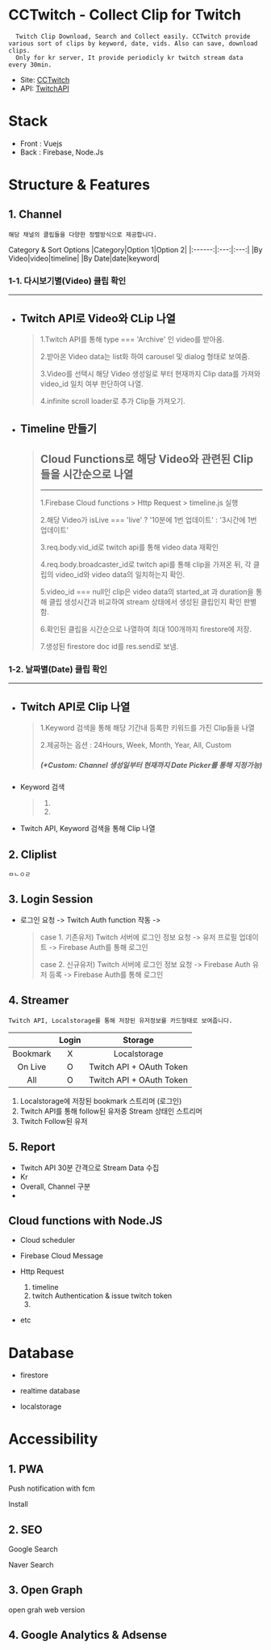 # CCTwitch - Collect Clip for Twitch

```
  Twitch Clip Download, Search and Collect easily. CCTwitch provide various sort of clips by keyword, date, vids. Also can save, download clips.
  Only for kr server, It provide periodicly kr twitch stream data every 30min.
```

- Site: [CCTwitch](https://cctwitch.xyz)
- API: [TwitchAPI](https://dev.twitch.tv/docs)

# Stack

- Front : Vuejs
- Back : Firebase, Node.Js

# Structure & Features

## 1. Channel

    해당 채널의 클립들을 다양한 정렬방식으로 제공합니다.

Category & Sort Options
|Category|Option 1|Option 2|
|:------:|:---:|:---:|
|By Video|video|timeline|
|By Date|date|keyword|

### 1-1. 다시보기별(Video) 클립 확인

---

- ## Twitch API로 Video와 CLip 나열

  > 1.Twitch API를 통해 type === 'Archive' 인 video를 받아옴.
  >
  > 2.받아온 Video data는 list화 하여 carousel 및 dialog 형태로 보여줌.
  >
  > 3.Video를 선택시 해당 Video 생성일로 부터 현재까지 Clip data를 가져와 video_id 일치 여부 판단하여 나열.
  >
  > 4.infinite scroll loader로 추가 Clip들 가져오기.

- ## Timeline 만들기
  > ## Cloud Functions로 해당 Video와 관련된 Clip들을 시간순으로 나열
  >
  > ***
  >
  > 1.Firebase Cloud functions > Http Request > timeline.js 실행
  >
  > 2.해당 Video가 isLive === 'live' ? '10분에 1번 업데이트' : '3시간에 1번 업데이트'
  >
  > 3.req.body.vid_id로 twitch api를 통해 video data 재확인
  >
  > 4.req.body.broadcaster_id로 twitch api를 통해 clip을 가져온 뒤, 각 클립의 video_id와 video data의 일치하는지 확인.
  >
  > 5.video_id === null인 clip은 video data의 started_at 과 duration을 통해 클립 생성시간과 비교하여 stream 상태에서 생성된 클립인지 확인 판별함.
  >
  > 6.확인된 클립을 시간순으로 나열하여 최대 100개까지 firestore에 저장.
  >
  > 7.생성된 firestore doc id를 res.send로 보냄.

### 1-2. 날짜별(Date) 클립 확인

---

- ## Twitch API로 Clip 나열
  > 1.Keyword 검색을 통해 해당 기간내 등록한 키워드를 가진 Clip들을 나열
  >
  > 2.제공하는 옵션 : 24Hours, Week, Month, Year, All, Custom
  >
  > ##### (\*Custom: Channel 생성일부터 현재까지 Date Picker를 통해 지정가능)
- Keyword 검색

  > 1.
  > 2.

- Twitch API, Keyword 검색을 통해 Clip 나열

## 2. Cliplist

```
ㅁㄴㅇㄹ
```

## 3. Login Session

- 로그인 요청 -> Twitch Auth function 작동 ->

  > case 1. 기존유저) Twitch 서버에 로그인 정보 요청 -> 유저 프로필 업데이트 -> Firebase Auth를 통해 로그인
  >
  > case 2. 신규유저) Twitch 서버에 로그인 정보 요청 -> Firebase Auth 유저 등록 -> Firebase Auth를 통해 로그인

## 4. Streamer

```
Twitch API, Localstorage를 통해 저장된 유저정보를 카드형태로 보여줍니다.
```

|          | Login |         Storage          |
| :------: | :---: | :----------------------: |
| Bookmark |   X   |       Localstorage       |
| On Live  |   O   | Twitch API + OAuth Token |
|   All    |   O   | Twitch API + OAuth Token |

1. Localstorage에 저장된 bookmark 스트리머 (로그인)
2. Twitch API를 통해 follow된 유저중 Stream 상태인 스트리머
3. Twitch Follow된 유저

## 5. Report

- Twitch API 30분 간격으로 Stream Data 수집
- Kr
- Overall, Channel 구분
-

## Cloud functions with Node.JS

- Cloud scheduler

- Firebase Cloud Message

- Http Request

  1. timeline
  2. twitch Authentication & issue twitch token
  3.

- etc

# Database

- firestore

- realtime database

- localstorage

# Accessibility

## 1. PWA

Push notification with fcm

Install

## 2. SEO

Google Search

Naver Search

## 3. Open Graph

open grah web version

## 4. Google Analytics & Adsense
